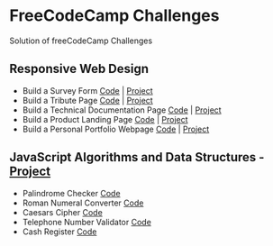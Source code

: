# FreeCodeCamp Challenges

Solution of freeCodeCamp Challenges

## Responsive Web Design

- Build a Survey Form [Code](./responsive-web-design/survey-form/) | [Project](https://souldee.com/fcc/responsive-web-design/survey-form/)
- Build a Tribute Page [Code](./responsive-web-design/tribute-page/) | [Project](https://souldee.com/fcc/responsive-web-design/tribute-page/)
- Build a Technical Documentation Page [Code](./responsive-web-design/technical-documentation-page/) | [Project](https://souldee.com/fcc/responsive-web-design/technical-documentation-page/)
- Build a Product Landing Page [Code](./responsive-web-design/product-landing-page/) | [Project](https://souldee.com/fcc/responsive-web-design/product-landing-page/)
- Build a Personal Portfolio Webpage [Code](./responsive-web-design/personal-portfolio-webpage/) | [Project](https://souldee.com/fcc/responsive-web-design/personal-portfolio-webpage/)

## JavaScript Algorithms and Data Structures - [Project](https://souldee.com/fcc/javaScript-algorithms-and-data-structures/)

- Palindrome Checker [Code](./javaScript-algorithms-and-data-structures/palindrome-checker/index.js)
- Roman Numeral Converter [Code](./javaScript-algorithms-and-data-structures/roman-numeral-converter/index.js)
- Caesars Cipher [Code](./javaScript-algorithms-and-data-structures/caesars-cipher/index.js)
- Telephone Number Validator [Code](./javaScript-algorithms-and-data-structures/telephone-number-validator/index.js)
- Cash Register [Code](./javaScript-algorithms-and-data-structures/cash-register/index.js)
